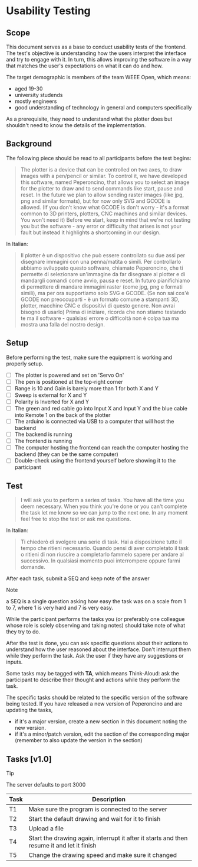 # Usability Testing

## Scope

This document serves as a base to conduct usability tests of the frontend.
The test's objective is understanding how the users interpret the interface and try to engage with it.
In turn, this allows improving the software in a way that matches the user's expectations on what it can do and how.

The target demographic is members of the team WEEE Open, which means:

- aged 19-30
- university studends
- mostly engineers
- good understanding of technology in general and computers specifically

As a prerequisite, they need to understand what the plotter does but shouldn't need to know the details of the implementation.

## Background

The following piece should be read to all participants before the test begins:

> The plotter is a device that can be controlled on two axes, to draw images with a pen/pencil or similar.
> To control it, we have developed this software, named Peperoncino, that allows you to select an image for the plotter to draw and to send commands like start, pause and reset.
> In the future we plan to allow sending raster images (like jpg, png and similar formats), but for now only SVG and GCODE is allowed.
> (If you don't know what GCODE is don't worry - it's a format common to 3D printers, plotters, CNC machines and similar devices. You won't need it)
> Before we start, keep in mind that we're not testing you but the software - any error or difficulty that arises is not your fault but instead it highlights a shortcoming in our design.

In Italian:

> Il plotter è un dispositivo che può essere controllato su due assi per disegnare immagini con una penna/matita o simili.
> Per controllarlo abbiamo sviluppato questo software, chiamato Peperoncino, che ti permette di selezionare un'immagine da far disegnare al plotter e di mandargli comandi come avvio, pausa e reset.
> In futuro pianifichiamo di permettere di mandare immagini raster (come jpg, png e formati simili), ma per ora supportiamo solo SVG e GCODE.
> (Se non sai cos'è GCODE non preoccuparti - è un formato comune a stampanti 3D, plotter, macchine CNC e dispositivi di questo genere. Non avrai bisogno di usarlo)
> Prima di iniziare, ricorda che non stiamo testando te ma il software - qualsiasi errore o difficoltà non è colpa tua ma mostra una falla del nostro design.

## Setup

Before performing the test, make sure the equipment is working and properly setup.

- [ ] The plotter is powered and set on 'Servo On'
- [ ] The pen is positioned at the top-right corner
- [ ] Range is 10 and Gain is barely more than 1 for both X and Y
- [ ] Sweep is external for X and Y
- [ ] Polarity is Inverted for X and Y
- [ ] The green and red cable go into Input X and Input Y and the blue cable into Remote 1 on the back of the plotter
- [ ] The arduino is connected via USB to a computer that will host the backend
- [ ] The backend is running
- [ ] The frontend is running
- [ ] The computer hosting the frontend can reach the computer hosting the backend (they can be the same computer)
- [ ] Double-check using the frontend yourself before showing it to the participant

## Test

> I will ask you to perform a series of tasks.
> You have all the time you deem necessary.
> When you think you're done or you can't complete the task let me know so we can jump to the next one.
> In any moment feel free to stop the test or ask me questions.

In Italian:

> Ti chiederò di svolgere una serie di task.
> Hai a disposizione tutto il tempo che ritieni necessario.
> Quando pensi di aver completato il task o ritieni di non riuscire a completarlo fammelo sapere per andare al successivo.
> In qualsiasi momento puoi interrompere oppure farmi domande.

After each task, submit a SEQ and keep note of the answer

> [!NOTE]
> a SEQ is a single question asking how easy the task was on a scale from 1 to 7, where 1 is very hard and 7 is very easy.

While the participant performs the tasks you (or preferably one colleague whose role is solely observing and taking notes) should take note of what they try to do.

After the test is done, you can ask specific questions about their actions to understand how the user reasoned about the interface.
Don't interrupt them while they perform the task.
Ask the user if they have any suggestions or inputs.

Some tasks may be tagged with **TA**, which means Think-Aloud: ask the participant to describe their thought and actions while they perform the task.

The specific tasks should be related to the specific version of the software being tested. If you have released a new version of Peperoncino and are updating the tasks,

- if it's a major version, create a new section in this document noting the new version.
- if it's a minor/patch version, edit the section of the corresponding major (remember to also update the version in the section)

## Tasks [v1.0]

> [!TIP]
> The server defaults to port 3000

| Task | Description                                                                                |
|------|--------------------------------------------------------------------------------------------|
| T1   | Make sure the program is connected to the server                                           |
| T2   | Start the default drawing and wait for it to finish                                        |
| T3   | Upload a file                                                                              |
| T4   | Start the drawing again, interrupt it after it starts and then resume it and let it finish |
| T5   | Change the drawing speed and make sure it changed                                          |
